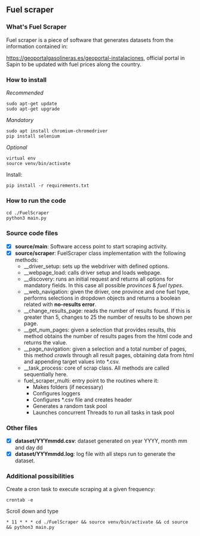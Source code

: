 ## Fuel scraper


### What's Fuel Scraper
Fuel scraper is a piece of software that generates datasets from the information contained in:

https://geoportalgasolineras.es/geoportal-instalaciones, official portal in Sapin to be updated with fuel prices along the country. 

### How to install

*Recommended*

    sudo apt-get update
    sudo apt-get upgrade

*Mandatory*

    sudo apt install chromium-chromedriver
    pip install selenium

*Optional*

    virtual env
    source venv/bin/activate
 
Install:

    pip install -r requirements.txt

### How to run the code

    cd ./FuelScraper
    python3 main.py

### Source code files

- [x] **source/main**: Software access point to start scraping activity.
- [x] **source/scraper**: FuelScraper class implementation with the following methods:
  - __driver_setup: sets up the webdriver with defined options.
  - __webpage_load: calls driver setup and loads webpage.
  - __discovery: runs an initial request and returns all options for mandatory fields. In this case all possible *provinces* & *fuel types*.
  - __web_navigation: given the driver, one province and one fuel type, performs selections in dropdown objects and returns a boolean related with **no-results error**. 
  - __change_results_page: reads the number of results found. If this is greater than 5, changes to 25 the number of results to be shown per page.
  - __get_num_pages: given a selection that provides results, this method obtains the number of results pages from the html code and returns the value.
  - __page_navigation: given a selection and a total number of pages, this method *crawls* through all result pages, obtaining data from html and appending target values into *.csv.
  - __task_process: core of scrap class. All methods are called sequentially here.
  - fuel_scraper_multi: entry point to the routines where it:
    - Makes folders (if necessary)
    - Configures loggers
    - Configures *.csv file and creates header
    - Generates a random task pool
    - Launches concurrent Threads to run all tasks in task pool

### Other files

- [x] **dataset/YYYmmdd.csv**: dataset generated on year YYYY, month mm and day dd
- [x] **dataset/YYYmmdd.log**: log file with all steps run to generate the dataset.

### Additional possibilities

Create a cron task to execute scraping at a given frequency:

    crontab -e

Scroll down and type

    * 11 * * * cd ./FuelScraper && source venv/bin/activate && cd source && python3 main.py
